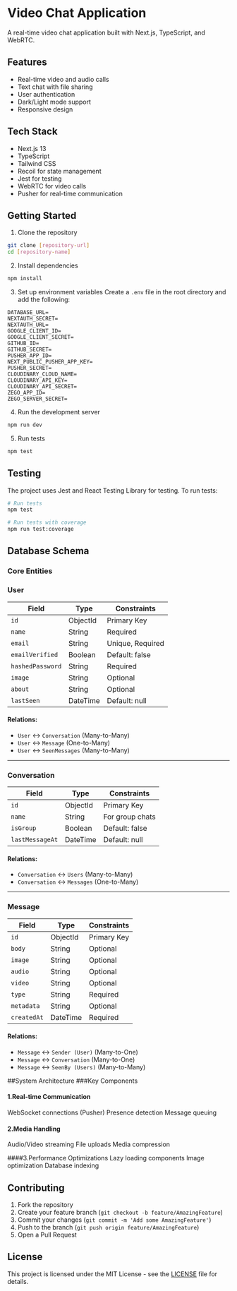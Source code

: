 # Video Chat Application

A real-time video chat application built with Next.js, TypeScript, and WebRTC.

## Features

- Real-time video and audio calls
- Text chat with file sharing
- User authentication
- Dark/Light mode support
- Responsive design

## Tech Stack

- Next.js 13
- TypeScript
- Tailwind CSS
- Recoil for state management
- Jest for testing
- WebRTC for video calls
- Pusher for real-time communication

## Getting Started

1. Clone the repository
```bash
git clone [repository-url]
cd [repository-name]
```

2. Install dependencies
```bash
npm install
```

3. Set up environment variables
Create a `.env` file in the root directory and add the following:
```env
DATABASE_URL=
NEXTAUTH_SECRET=
NEXTAUTH_URL=
GOOGLE_CLIENT_ID=
GOOGLE_CLIENT_SECRET=
GITHUB_ID=
GITHUB_SECRET=
PUSHER_APP_ID=
NEXT_PUBLIC_PUSHER_APP_KEY=
PUSHER_SECRET=
CLOUDINARY_CLOUD_NAME=
CLOUDINARY_API_KEY=
CLOUDINARY_API_SECRET=
ZEGO_APP_ID=
ZEGO_SERVER_SECRET=
```

4. Run the development server
```bash
npm run dev
```

5. Run tests
```bash
npm test
```

## Testing

The project uses Jest and React Testing Library for testing. To run tests:

```bash
# Run tests
npm test

# Run tests with coverage
npm run test:coverage
```

## Database Schema

### Core Entities

### User

| Field          | Type      | Constraints      |
|---------------|----------|------------------|
| `id`         | ObjectId  | Primary Key      |
| `name`       | String    | Required         |
| `email`      | String    | Unique, Required |
| `emailVerified` | Boolean  | Default: false  |
| `hashedPassword` | String  | Required        |
| `image`      | String    | Optional         |
| `about`      | String    | Optional         |
| `lastSeen`   | DateTime  | Default: null    |

#### Relations:
- `User` ↔ `Conversation` (Many-to-Many)
- `User` ↔ `Message` (One-to-Many)
- `User` ↔ `SeenMessages` (Many-to-Many)

---

### Conversation

| Field         | Type      | Constraints      |
|--------------|----------|------------------|
| `id`        | ObjectId  | Primary Key      |
| `name`      | String    | For group chats  |
| `isGroup`   | Boolean   | Default: false   |
| `lastMessageAt` | DateTime | Default: null  |

#### Relations:
- `Conversation` ↔ `Users` (Many-to-Many)
- `Conversation` ↔ `Messages` (One-to-Many)

---

### Message

| Field        | Type      | Constraints      |
|-------------|----------|------------------|
| `id`       | ObjectId  | Primary Key      |
| `body`     | String    | Optional         |
| `image`    | String    | Optional         |
| `audio`    | String    | Optional         |
| `video`    | String    | Optional         |
| `type`     | String    | Required         |
| `metadata` | String    | Optional         |
| `createdAt` | DateTime  | Required        |

#### Relations:
- `Message` ↔ `Sender (User)` (Many-to-One)
- `Message` ↔ `Conversation` (Many-to-One)
- `Message` ↔ `SeenBy (Users)` (Many-to-Many)

##System Architecture
###Key Components

#### 1.Real-time Communication
WebSocket connections (Pusher)
Presence detection
Message queuing

#### 2.Media Handling
Audio/Video streaming
File uploads
Media compression

####3.Performance Optimizations
Lazy loading components
Image optimization
Database indexing

## Contributing

1. Fork the repository
2. Create your feature branch (`git checkout -b feature/AmazingFeature`)
3. Commit your changes (`git commit -m 'Add some AmazingFeature'`)
4. Push to the branch (`git push origin feature/AmazingFeature`)
5. Open a Pull Request

## License

This project is licensed under the MIT License - see the [LICENSE](LICENSE) file for details.
